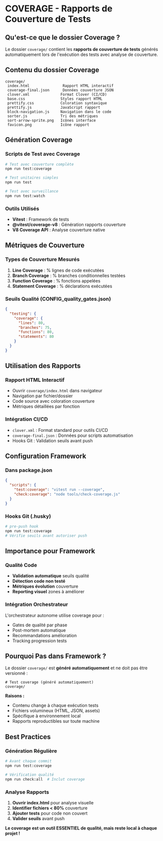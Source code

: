 ﻿#  COVERAGE - Rapports de Couverture de Tests

##  Qu'est-ce que le dossier Coverage ?

Le dossier `coverage/` contient les **rapports de couverture de tests** générés automatiquement lors de l'exécution des tests avec analyse de couverture.

##  Contenu du dossier Coverage

```
coverage/
 index.html               Rapport HTML interactif
 coverage-final.json      Données couverture JSON
 clover.xml              Format Clover (CI/CD)
 base.css                Styles rapport HTML
 prettify.css            Coloration syntaxique
 prettify.js             JavaScript rapport
 block-navigation.js     Navigation dans le code
 sorter.js               Tri des métriques
 sort-arrow-sprite.png   Icônes interface
 favicon.png             Icône rapport
```

##  Génération Coverage

### Scripts de Test avec Coverage
```bash
# Test avec couverture complète
npm run test:coverage

# Test unitaires simples  
npm run test

# Test avec surveillance
npm run test:watch
```

### Outils Utilisés
- **Vitest** : Framework de tests
- **@vitest/coverage-v8** : Génération rapports couverture
- **V8 Coverage API** : Analyse couverture native

##  Métriques de Couverture

### Types de Couverture Mesurés
1. **Line Coverage** : % lignes de code exécutées
2. **Branch Coverage** : % branches conditionnelles testées
3. **Function Coverage** : % fonctions appelées
4. **Statement Coverage** : % déclarations exécutées

### Seuils Qualité (CONFIG_quality_gates.json)
```json
{
  "testing": {
    "coverage": {
      "lines": 80,
      "branches": 75,
      "functions": 80,
      "statements": 80
    }
  }
}
```

##  Utilisation des Rapports

### Rapport HTML Interactif
- Ouvrir `coverage/index.html` dans navigateur
- Navigation par fichier/dossier
- Code source avec coloration couverture
- Métriques détaillées par fonction

### Intégration CI/CD
- `clover.xml` : Format standard pour outils CI/CD
- `coverage-final.json` : Données pour scripts automatisation
- Hooks Git : Validation seuils avant push

##  Configuration Framework

### Dans package.json
```json
{
  "scripts": {
    "test:coverage": "vitest run --coverage",
    "check:coverage": "node tools/check-coverage.js"
  }
}
```

### Hooks Git (.husky)
```bash
# pre-push hook
npm run test:coverage
# Vérifie seuils avant autoriser push
```

##  Importance pour Framework

### Qualité Code
-  **Validation automatique** seuils qualité
-  **Détection code non testé** 
-  **Métriques évolution** couverture
-  **Reporting visuel** zones à améliorer

### Intégration Orchestrateur
L'orchestrateur autonome utilise coverage pour :
- Gates de qualité par phase
- Post-mortem automatique
- Recommandations amélioration
- Tracking progression tests

##  Pourquoi Pas dans Framework ?

Le dossier `coverage/` est **généré automatiquement** et ne doit pas être versionné :

```gitignore
# Test coverage (généré automatiquement)
coverage/
```

**Raisons :**
-  Contenu change à chaque exécution tests
-  Fichiers volumineux (HTML, JSON, assets)
-  Spécifique à environnement local
-  Rapports reproductibles sur toute machine

##  Best Practices

### Génération Régulière
```bash
# Avant chaque commit
npm run test:coverage

# Vérification qualité
npm run check:all  # Inclut coverage
```

### Analyse Rapports
1. **Ouvrir index.html** pour analyse visuelle
2. **Identifier fichiers < 80%** couverture
3. **Ajouter tests** pour code non couvert
4. **Valider seuils** avant push

**Le coverage est un outil ESSENTIEL de qualité, mais reste local à chaque projet !** 
